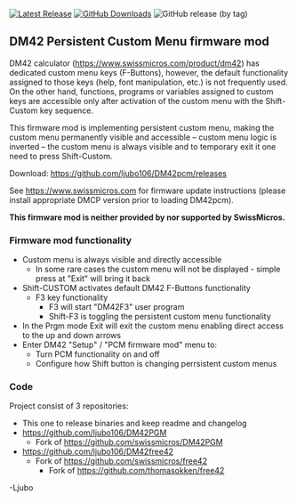 [![Latest Release](http://img.shields.io/github/release/ljubo106/DM42pcm?label=download)](http://github.com/ljubo106/DM42pcm/releases)
[![GitHub Downloads](http://img.shields.io/github/downloads/ljubo106/DM42pcm/total?label=github%20downloads)](http://github.com/ljubo106/DM42pcm/releases)
![GitHub release (by tag)](https://img.shields.io/github/downloads/ljubo106/DM42pcm/DM42pcm-3.22.9/total?label=Downloads%20v3.22.9)


## DM42 Persistent Custom Menu firmware mod

DM42 calculator (https://www.swissmicros.com/product/dm42) has dedicated custom menu keys (F-Buttons), however, the default functionality assigned to those keys (help, font manipulation, etc.) is not frequently used. On the other hand, functions, programs or variables assigned to custom keys are accessible only after activation of the custom menu with the Shift-Custom key sequence.

This firmware mod is implementing persistent custom menu, making the custom menu permanently visible and accessible – custom menu logic is inverted – the custom menu is always visible and to temporary exit it one need to press Shift-Custom. 

Download: https://github.com/ljubo106/DM42pcm/releases

See https://www.swissmicros.com for firmware update instructions (please install appropriate DMCP version prior to loading DM42pcm).

**This firmware mod is neither provided by nor supported by SwissMicros.**

### Firmware mod functionality

* Custom menu is always visible and directly accessible
  * In some rare cases the custom menu will not be displayed - simple press at "Exit" will bring it back
* Shift-CUSTOM activates default DM42 F-Buttons functionality
  * F3 key functionality
    * F3 will start "DM42F3" user program
    * Shift-F3 is toggling the persistent custom menu functionality
* In the Prgm mode Exit will exit the custom menu enabling direct access to the up and down arrows
* Enter DM42 "Setup" / "PCM firmware mod" menu to:
  * Turn PCM functionality on and off
  * Configure how Shift button is changing perrsistent custom menus


### Code
Project consist of 3 repositories:

* This one to release binaries and keep readme and changelog
* https://github.com/ljubo106/DM42PGM
  * Fork of https://github.com/swissmicros/DM42PGM
* https://github.com/ljubo106/DM42free42
  * Fork of https://github.com/swissmicros/free42
    * Fork of https://github.com/thomasokken/free42

-Ljubo
